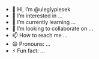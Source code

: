 - 👋 Hi, I’m @uleglypiesek
- 👀 I’m interested in ...
- 🌱 I’m currently learning ...
- 💞️ I’m looking to collaborate on ...
- 📫 How to reach me ...
- 😄 Pronouns: ...
- ⚡ Fun fact: ...

<!---
uleglypiesek/uleglypiesek is a ✨ special ✨ repository because its `README.md` (this file) appears on your GitHub profile.
You can click the Preview link to take a look at your changes.
--->
